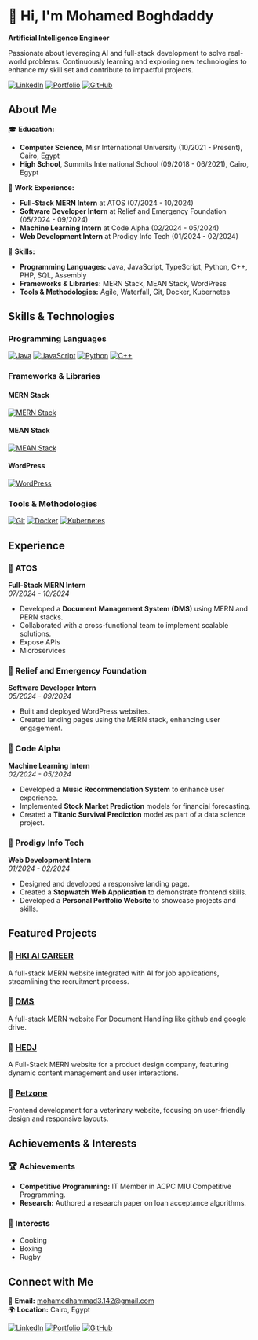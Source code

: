 # 👋 Hi, I'm Mohamed Boghdaddy

**Artificial Intelligence Engineer**

Passionate about leveraging AI and full-stack development to solve real-world problems. Continuously learning and exploring new technologies to enhance my skill set and contribute to impactful projects.

[![LinkedIn](https://img.shields.io/badge/LinkedIn-0077B5?logo=linkedin&logoColor=white)](https://www.linkedin.com/in/mohamed-el-boghdaddy/)
[![Portfolio](https://img.shields.io/badge/Portfolio-ff5a5f?logo=google-chrome&logoColor=white)](https://boghdaddys-portfolio.netlify.app/)
[![GitHub](https://img.shields.io/badge/GitHub-100000?logo=github&logoColor=white)](https://github.com/MohamedBoghdaddy)

## About Me

🎓 **Education:**
- **Computer Science**, Misr International University (10/2021 - Present), Cairo, Egypt
- **High School**, Summits International School (09/2018 - 06/2021), Cairo, Egypt

💼 **Work Experience:**
- **Full-Stack MERN Intern** at ATOS (07/2024 - 10/2024)
- **Software Developer Intern** at Relief and Emergency Foundation (05/2024 - 09/2024)
- **Machine Learning Intern** at Code Alpha (02/2024 - 05/2024)
- **Web Development Intern** at Prodigy Info Tech (01/2024 - 02/2024)

🔧 **Skills:**
- **Programming Languages:** Java, JavaScript, TypeScript, Python, C++, PHP, SQL, Assembly
- **Frameworks & Libraries:** MERN Stack, MEAN Stack, WordPress
- **Tools & Methodologies:** Agile, Waterfall, Git, Docker, Kubernetes

## Skills & Technologies

### Programming Languages
[![Java](https://img.shields.io/badge/Java-ED8B00?style=for-the-badge&logo=java&logoColor=white)](https://github.com/MohamedBoghdaddy?tab=repositories&q=&type=&language=java)
[![JavaScript](https://img.shields.io/badge/JavaScript-F7DF1E?style=for-the-badge&logo=javascript&logoColor=black)](https://github.com/MohamedBoghdaddy?tab=repositories&q=&type=&language=javascript)
[![Python](https://img.shields.io/badge/Python-3776AB?style=for-the-badge&logo=python&logoColor=white)](https://github.com/MohamedBoghdaddy?tab=repositories&q=&type=&language=python)
[![C++](https://img.shields.io/badge/C++-00599C?style=for-the-badge&logo=cplusplus&logoColor=white)](https://github.com/MohamedBoghdaddy?tab=repositories&q=&type=&language=cpp)

### Frameworks & Libraries

#### MERN Stack
[![MERN Stack](https://img.shields.io/badge/MERN-61DAFB?style=for-the-badge&logo=react&logoColor=white)](https://github.com/MohamedBoghdaddy?tab=repositories&q=&type=&language=javascript)



#### MEAN Stack
[![MEAN Stack](https://img.shields.io/badge/MEAN-00D084?style=for-the-badge&logo=angular&logoColor=white)](https://github.com/MohamedBoghdaddy?tab=repositories&q=mean)

#### WordPress
[![WordPress](https://img.shields.io/badge/WordPress-21759B?style=for-the-badge&logo=wordpress&logoColor=white)](https://github.com/MohamedBoghdaddy?tab=repositories&q=wordpress)


### Tools & Methodologies
[![Git](https://img.shields.io/badge/Git-F05032?style=for-the-badge&logo=git&logoColor=white)](https://github.com/MohamedBoghdaddy?tab=repositories&q=&type=&language=git)
[![Docker](https://img.shields.io/badge/Docker-2496ED?style=for-the-badge&logo=docker&logoColor=white)](https://github.com/MohamedBoghdaddy?tab=repositories&q=&type=&language=docker)
[![Kubernetes](https://img.shields.io/badge/Kubernetes-326CE5?style=for-the-badge&logo=kubernetes&logoColor=white)](https://github.com/MohamedBoghdaddy?tab=repositories&q=&type=&language=kubernetes)


## Experience

### 🏢 ATOS
**Full-Stack MERN Intern**  
*07/2024 - 10/2024*
- Developed a **Document Management System (DMS)** using MERN and PERN stacks.
- Collaborated with a cross-functional team to implement scalable solutions.
- Expose APIs 
- Microservices

### 🏢 Relief and Emergency Foundation
**Software Developer Intern**  
*05/2024 - 09/2024*
- Built and deployed WordPress websites.
- Created landing pages using the MERN stack, enhancing user engagement.

### 🏢 Code Alpha
**Machine Learning Intern**  
*02/2024 - 05/2024*
- Developed a **Music Recommendation System** to enhance user experience.
- Implemented **Stock Market Prediction** models for financial forecasting.
- Created a **Titanic Survival Prediction** model as part of a data science project.

### 🏢 Prodigy Info Tech
**Web Development Intern**  
*01/2024 - 02/2024*
- Designed and developed a responsive landing page.
- Created a **Stopwatch Web Application** to demonstrate frontend skills.
- Developed a **Personal Portfolio Website** to showcase projects and skills.

## Featured Projects

### 🚀 [HKI AI CAREER](https://github.com/MohamedBoghdaddy/HKI-AI-CAREER)
A full-stack MERN website integrated with AI for job applications, streamlining the recruitment process.

### 🚀 [DMS](https://github.com/MohamedBoghdaddy/Atos-Task-document-management-system)
A full-stack MERN website For Document Handling like github and google drive.

### 🚀 [HEDJ](https://github.com/MohamedBoghdaddy/HEDJ)
A Full-Stack MERN website for a product design company, featuring dynamic content management and user interactions.

### 🚀 [Petzone](https://github.com/MohamedBoghdaddy/Petzone)
Frontend development for a veterinary website, focusing on user-friendly design and responsive layouts.

## Achievements & Interests

### 🏆 Achievements
- **Competitive Programming:** IT Member in ACPC MIU Competitive Programming.
- **Research:** Authored a research paper on loan acceptance algorithms.

### 🎯 Interests
- Cooking
- Boxing
- Rugby

## Connect with Me

📧 **Email:** [mohamedhammad3.142@gmail.com](mailto:mohamedhammad3.142@gmail.com)  
🌍 **Location:** Cairo, Egypt

[![LinkedIn](https://img.shields.io/badge/LinkedIn-0077B5?logo=linkedin&logoColor=white)](https://www.linkedin.com/in/mohamed-el-boghdaddy/)
[![Portfolio](https://img.shields.io/badge/Portfolio-ff5a5f?logo=google-chrome&logoColor=white)](https://boghdaddys-portfolio.netlify.app/)
[![GitHub](https://img.shields.io/badge/GitHub-100000?logo=github&logoColor=white)](https://github.com/MohamedBoghdaddy)
